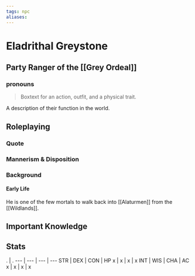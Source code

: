 ```yaml
---
tags: npc
aliases:
---
```

# Eladrithal Greystone
## Party Ranger of the [[Grey Ordeal]]
### pronouns

> Boxtext for an action, outfit, and a physical trait.

A description of their function in the world.

## Roleplaying
### Quote

### Mannerism & Disposition

### Background
#### Early Life
He is one of the few mortals to walk back into [[Alaturmen]] from the [[Wildlands]].
## Important Knowledge


## Stats
. | . 
--- | --- | --- | ---
STR | DEX | CON | HP
x | x | x | x
INT | WIS | CHA | AC
x | x | x | x